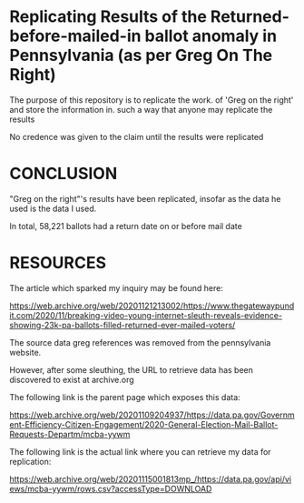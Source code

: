 # Replicating Results of the Returned-before-mailed-in ballot anomaly in Pennsylvania (as per Greg On The Right)

The purpose of this repository is to replicate the work. of 'Greg on the right' and store the information in. such a way that anyone may replicate the results

No credence was given to the claim until the results were replicated

# CONCLUSION

"Greg on the right"'s results have been replicated, insofar as the data he used is the data I used.

In total,  58,221 ballots had a return date on or before mail date

# RESOURCES

The article which sparked my inquiry may be found here:

https://web.archive.org/web/20201121213002/https://www.thegatewaypundit.com/2020/11/breaking-video-young-internet-sleuth-reveals-evidence-showing-23k-pa-ballots-filled-returned-ever-mailed-voters/

The source data greg references was removed from the pennsylvania website.

However, after some sleuthing, the URL to retrieve data has been discovered to exist at archive.org

The following link is the parent page which exposes this data:

https://web.archive.org/web/20201109204937/https://data.pa.gov/Government-Efficiency-Citizen-Engagement/2020-General-Election-Mail-Ballot-Requests-Departm/mcba-yywm

The following link is the actual link where you can retrieve my data for replication:

https://web.archive.org/web/20201115001813mp_/https://data.pa.gov/api/views/mcba-yywm/rows.csv?accessType=DOWNLOAD
